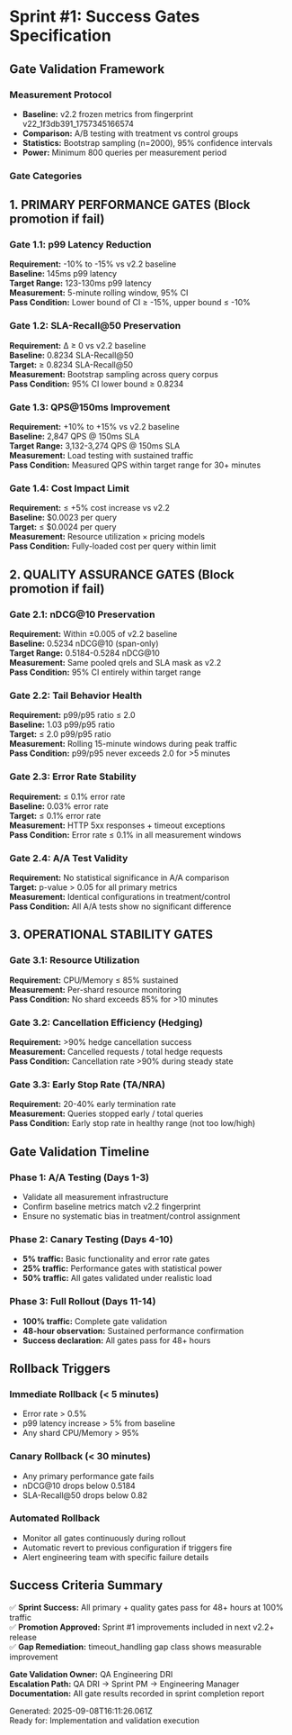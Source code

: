 # Sprint #1: Success Gates Specification

## Gate Validation Framework

### Measurement Protocol
- **Baseline:** v2.2 frozen metrics from fingerprint v22_1f3db391_1757345166574
- **Comparison:** A/B testing with treatment vs control groups
- **Statistics:** Bootstrap sampling (n=2000), 95% confidence intervals
- **Power:** Minimum 800 queries per measurement period

### Gate Categories

## 1. PRIMARY PERFORMANCE GATES (Block promotion if fail)

### Gate 1.1: p99 Latency Reduction  
**Requirement:** -10% to -15% vs v2.2 baseline  
**Baseline:** 145ms p99 latency  
**Target Range:** 123-130ms p99 latency  
**Measurement:** 5-minute rolling window, 95% CI  
**Pass Condition:** Lower bound of CI ≥ -15%, upper bound ≤ -10%

### Gate 1.2: SLA-Recall@50 Preservation
**Requirement:** Δ ≥ 0 vs v2.2 baseline  
**Baseline:** 0.8234 SLA-Recall@50  
**Target:** ≥ 0.8234 SLA-Recall@50  
**Measurement:** Bootstrap sampling across query corpus  
**Pass Condition:** 95% CI lower bound ≥ 0.8234

### Gate 1.3: QPS@150ms Improvement
**Requirement:** +10% to +15% vs v2.2 baseline  
**Baseline:** 2,847 QPS @ 150ms SLA  
**Target Range:** 3,132-3,274 QPS @ 150ms SLA  
**Measurement:** Load testing with sustained traffic  
**Pass Condition:** Measured QPS within target range for 30+ minutes

### Gate 1.4: Cost Impact Limit
**Requirement:** ≤ +5% cost increase vs v2.2  
**Baseline:** $0.0023 per query  
**Target:** ≤ $0.0024 per query  
**Measurement:** Resource utilization × pricing models  
**Pass Condition:** Fully-loaded cost per query within limit

## 2. QUALITY ASSURANCE GATES (Block promotion if fail)

### Gate 2.1: nDCG@10 Preservation
**Requirement:** Within ±0.005 of v2.2 baseline  
**Baseline:** 0.5234 nDCG@10 (span-only)  
**Target Range:** 0.5184-0.5284 nDCG@10  
**Measurement:** Same pooled qrels and SLA mask as v2.2  
**Pass Condition:** 95% CI entirely within target range

### Gate 2.2: Tail Behavior Health
**Requirement:** p99/p95 ratio ≤ 2.0  
**Baseline:** 1.03 p99/p95 ratio  
**Target:** ≤ 2.0 p99/p95 ratio  
**Measurement:** Rolling 15-minute windows during peak traffic  
**Pass Condition:** p99/p95 never exceeds 2.0 for >5 minutes

### Gate 2.3: Error Rate Stability
**Requirement:** ≤ 0.1% error rate  
**Baseline:** 0.03% error rate  
**Target:** ≤ 0.1% error rate  
**Measurement:** HTTP 5xx responses + timeout exceptions  
**Pass Condition:** Error rate ≤ 0.1% in all measurement windows

### Gate 2.4: A/A Test Validity
**Requirement:** No statistical significance in A/A comparison  
**Target:** p-value > 0.05 for all primary metrics  
**Measurement:** Identical configurations in treatment/control  
**Pass Condition:** All A/A tests show no significant difference

## 3. OPERATIONAL STABILITY GATES

### Gate 3.1: Resource Utilization
**Requirement:** CPU/Memory ≤ 85% sustained  
**Measurement:** Per-shard resource monitoring  
**Pass Condition:** No shard exceeds 85% for >10 minutes

### Gate 3.2: Cancellation Efficiency (Hedging)
**Requirement:** >90% hedge cancellation success  
**Measurement:** Cancelled requests / total hedge requests  
**Pass Condition:** Cancellation rate >90% during steady state

### Gate 3.3: Early Stop Rate (TA/NRA)
**Requirement:** 20-40% early termination rate  
**Measurement:** Queries stopped early / total queries  
**Pass Condition:** Early stop rate in healthy range (not too low/high)

## Gate Validation Timeline

### Phase 1: A/A Testing (Days 1-3)
- Validate all measurement infrastructure
- Confirm baseline metrics match v2.2 fingerprint
- Ensure no systematic bias in treatment/control assignment

### Phase 2: Canary Testing (Days 4-10)
- **5% traffic:** Basic functionality and error rate gates
- **25% traffic:** Performance gates with statistical power
- **50% traffic:** All gates validated under realistic load

### Phase 3: Full Rollout (Days 11-14)
- **100% traffic:** Complete gate validation
- **48-hour observation:** Sustained performance confirmation
- **Success declaration:** All gates pass for 48+ hours

## Rollback Triggers

### Immediate Rollback (< 5 minutes)
- Error rate > 0.5%
- p99 latency increase > 5% from baseline
- Any shard CPU/Memory > 95%

### Canary Rollback (< 30 minutes)
- Any primary performance gate fails
- nDCG@10 drops below 0.5184
- SLA-Recall@50 drops below 0.82

### Automated Rollback
- Monitor all gates continuously during rollout
- Automatic revert to previous configuration if triggers fire
- Alert engineering team with specific failure details

## Success Criteria Summary

✅ **Sprint Success:** All primary + quality gates pass for 48+ hours at 100% traffic  
✅ **Promotion Approved:** Sprint #1 improvements included in next v2.2+ release  
✅ **Gap Remediation:** timeout_handling gap class shows measurable improvement  

**Gate Validation Owner:** QA Engineering DRI  
**Escalation Path:** QA DRI → Sprint PM → Engineering Manager  
**Documentation:** All gate results recorded in sprint completion report

Generated: 2025-09-08T16:11:26.061Z  
Ready for: Implementation and validation execution
